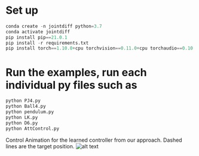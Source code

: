 # Set up
```python
conda create -n jointdiff python=3.7
conda activate jointdiff
pip install pip==21.0.1
pip install -r requirements.txt
pip install torch==1.10.0+cpu torchvision==0.11.0+cpu torchaudio==0.10.0 -f https://download.pytorch.org/whl/torch_stable.html
```


# Run the examples, run each individual py files such as 
```python
python PJ4.py
python Ball4.py
python pendulum.py
python LK.py
python D6.py
python AttControl.py
```

Control Animation for the learned controller from our approach. Dashed lines are the target position.
![alt text](AttControl.gif "Control Animation for the learned controller from our approach. Dashed lines are the target position.")